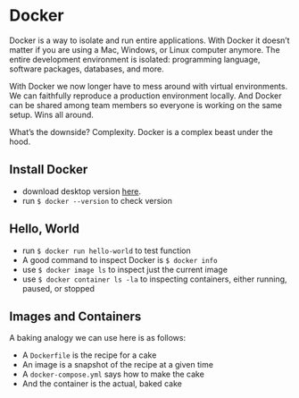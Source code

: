 # Docker

Docker is a way to isolate and run entire applications. With Docker it doesn’t matter if you are using a Mac, Windows, or Linux computer anymore. The entire development environment is isolated: programming language, software packages, databases, and more.

With Docker we now longer have to mess around with virtual environments. We can faithfully reproduce a production environment locally. And Docker can be shared among team members so everyone is working on the same setup. Wins all around.

What’s the downside? Complexity. Docker is a complex beast under the hood.

## Install Docker

- download desktop version [here](https://www.docker.com/get-started).
- run ```$ docker --version``` to check version

## Hello, World

- run ```$ docker run hello-world``` to test function
- A good command to inspect Docker is ```$ docker info```
- use ```$ docker image ls``` to inspect just the current image
- use ```$ docker container ls -la``` to inspecting containers, either running, paused, or stopped

## Images and Containers

A baking analogy we can use here is as follows:

- A ```Dockerfile``` is the recipe for a cake
- An image is a snapshot of the recipe at a given time
- A ```docker-compose.yml``` says how to make the cake
- And the container is the actual, baked cake


